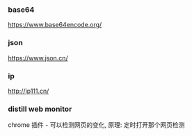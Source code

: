 ### base64
https://www.base64encode.org/

### json
https://www.json.cn/

### ip
http://ip111.cn/

### distill web monitor
chrome 插件 - 可以检测网页的变化, 原理: 定时打开那个网页检测
